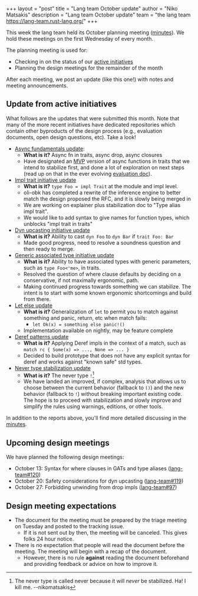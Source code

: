 +++
layout = "post"
title = "Lang team October update"
author = "Niko Matsakis"
description = "Lang team October update"
team = "the lang team <https://lang-team.rust-lang.org/>"
+++

This week the lang team held its October planning meeting ([minutes]). We hold these meetings on the first Wednesday of every month. 

The planning meeting is used for:

* Checking in on the status of our [active initiatives]
* Planning the design meetings for the remainder of the month

After each meeting, we post an update (like this one!) with notes and meeting announcements. 

[minutes]: https://github.com/rust-lang/lang-team/blob/master/design-meeting-minutes/2021-10-06-Planning-meeting.md

[active initiatives]: https://lang-team.rust-lang.org/initiatives.html

## Update from active initiatives

What follows are the updates that were submitted this month. Note that many of the more recent initiatives have dedicated repositories which contain other byproducts of the design process (e.g., evaluation documents, open design questions, etc). Take a look!

* [Async fundamentals update](https://rust-lang.github.io/async-fundamentals-initiative/updates/2021-oct.html):
    * **What is it?** Async fn in traits, async drop, async closures
    * Have designated an [MVP](https://rust-lang.github.io/async-fundamentals-initiative/roadmap/mvp.html) version of async functions in traits that we intend to stabilize first, and done a lot of exploration on next steps (read up on that in the ever evolving [evaluation doc](https://rust-lang.github.io/async-fundamentals-initiative/evaluation.html)).
* [Impl trait initiative update](https://rust-lang.github.io/impl-trait-initiative/updates/2021-oct.html)
    * **What is it?** `type Foo = impl Trait` at the module and impl level.
    * oli-obk has completed a rewrite of the inference engine to better match the design proposed the RFC, and it is slowly being merged in
    * We are working on explainer plus stabilization doc to "Type alias impl trait".
    * We would like to add syntax to give names for function types, which unblocks "impl trait in traits"
* [Dyn upcasting initiative update](https://rust-lang.github.io/dyn-upcasting-coercion-initiative/updates/2021-oct.html)
    * **What is it?** Ability to cast `dyn Foo` to `dyn Bar` if `trait Foo: Bar`
    * Made good progress, need to resolve a soundness question and then ready to merge.
* [Generic associated type initiative update](https://rust-lang.github.io/generic-associated-types-initiative/updates/2021-oct.html)
    * **What is it?** Ability to have associated types with generic parameters, such as `type Foo<'me>`, in traits.
    * Resolved the question of where clause defaults by deciding on a conservative, if not maximally ergonomic, path.
    * Making continued progress towards something we can stabilize. The intent is to start with some known ergonomic shortcomings and build from there.
* [Let else update](https://github.com/rust-lang/rust/issues/87335#issuecomment-933672440)
    * **What is it?** Generalization of `let` to permit you to match against something and panic, return, etc when match fails:
        * `let Ok(x) = something else panic!()`
    * Implementation available on nightly, may be feature complete
* [Deref patterns update](https://github.com/rust-lang/lang-team/issues/88#issuecomment-935056996)
    * **What is it?** Applying Deref impls in the context of a match, such as `match rc { Some(x) => ..., None => ... }`
    * Decided to build prototype that does not have any explicit syntax for deref and works against "known safe" std types.
* [Never type stabilization update](https://github.com/rust-lang/lang-team/issues/60#issuecomment-935233842)
    * **What is it?** The never type `!`[^never]
    * We have landed an improved, if complex, analysis that allows us to choose between the current behavior (fallback to `()`) and the new behavior (fallback to `!`) without breaking important existing code. The hope is to proceed with stabilization and slowly improve and simplify the rules using warnings, editions, or other tools.

In addition to the reports above, you'll find more detailed discussing in the [minutes].

[^never]: The never type is called never because it will *never* be stabilized. Ha! I kill me. --nikomatsakis

## Upcoming design meetings

We have planned the following design meetings:

* October 13: Syntax for where clauses in GATs and type aliases ([lang-team#120](https://github.com/rust-lang/lang-team/issues/120))
* October 20: Safety considerations for dyn upcasting ([lang-team#119](https://github.com/rust-lang/lang-team/issues/119))
* October 27: Forbidding unwinding from drop impls ([lang-team#97](https://github.com/rust-lang/lang-team/issues/97))

## Design meeting expectations

* The document for the meeting must be prepared by the triage meeting on Tuesday and posted to the tracking issue.
    * If it is not sent out by then, the meeting will be canceled. This gives folks 24 hour notice.
* There is no expectation that people will read the document before the meeting. The meeting will begin with a recap of the document.
    * However, there is no rule **against** reading the document beforehand and providing feedback or advice on how to improve it.
